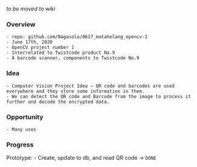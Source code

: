 *to be moved to wiki*

### Overview
    - repo: github.com/Nagasolo/0617_matahelang_opencv-1
    - June 17th, 2020
    - OpenCV project number 1
    - Interrelated to Twistcode product No.9
    - A barcode scanner, components to Twistcode No.9

### Idea
    - Computer Vision Project Idea – QR code and barcodes are used everywhere and they store some information in them. 
    - We can detect the QR code and Barcode from the image to process it further and decode the encrypted data.

### Opportunity
    - Many uses

### Progress
Prototype:
    - Create, update to db, and read QR code -> `DONE`
